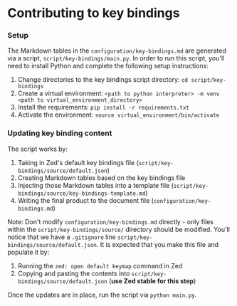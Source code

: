# Contributing to key bindings

### Setup

The Markdown tables in the `configuration/key-bindings.md` are generated via a script, `script/key-bindings/main.py`.  In order to run this script, you'll need to install Python and complete the following setup instructions:

1. Change directories to the key bindings script directory: `cd script/key-bindings`
2. Create a virtual environment: `<path to python interpreter> -m venv <path to virtual_environment_directory>`
3. Install the requirements: `pip install -r requirements.txt`
4. Activate the environment: `source virtual_environment/bin/activate`

### Updating key binding content

The script works by:

1. Taking in Zed's default key bindings file (`script/key-bindings/source/default.json`)
2. Creating Markdown tables based on the key bindings file
3. Injecting those Markdown tables into a template file (`script/key-bindings/source/key-bindings-template.md`)
4. Writing the final product to the document file (`configuration/key-bindings.md`)

Note: Don't modify `configuration/key-bindings.md` directly - only files within the `script/key-bindings/source/` directory should be modified.  You'll notice that we have a `.gitignore` line `script/key-bindings/source/default.json`.  It is expected that you make this file and populate it by:

1. Running the `zed: open default keymap` command in Zed
2. Copying and pasting the contents into `script/key-bindings/source/default.json` (**use Zed stable for this step**)

Once the updates are in place, run the script via `python main.py`.
